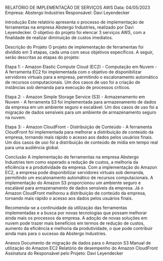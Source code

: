 RELATÓRIO DE IMPLEMENTAÇÃO DE SERVIÇOS AWS
Data: 04/05/2023 
Empresa: Abstergo Industries 
Responsável: Davi Leyendecker

Introdução
Este relatório apresenta o processo de implementação de ferramentas na empresa Abstergo Industries, realizado por Davi Leyendecker. 
O objetivo do projeto foi elencar 3 serviços AWS, com a finalidade de realizar diminuição de custos imediatos.

Descrição do Projeto
O projeto de implementação de ferramentas foi dividido em 3 etapas, cada uma com seus objetivos específicos. A seguir, serão descritas as etapas do projeto:

Etapa 1: - Amazon Elastic Compute Cloud (EC2) - Computação em Nuvem - A ferramenta EC2 foi implementada com o objetivo de disponibilizar servidores virtuais para a empresa, permitindo o escalonamento automático de recursos computacionais. Um dos casos de uso foi a criação de instâncias sob demanda para execução de processos críticos.

Etapa 2: - Amazon Simple Storage Service (S3) - Armazenamento em Nuvem - A ferramenta S3 foi implementada para armazenamento de dados da empresa em um ambiente seguro e escalável. Um dos casos de uso foi a migração de dados sensíveis para um ambiente de armazenamento seguro na nuvem.

Etapa 3: - Amazon CloudFront - Distribuição de Conteúdo - A ferramenta CloudFront foi implementada para melhorar a distribuição de conteúdo da empresa, tornando mais rápido o acesso aos dados pelos usuários finais. Um dos casos de uso foi a distribuição de conteúdo de mídia em tempo real para uma audiência global.

Conclusão
A implementação de ferramentas na empresa Abstergo Industries tem como esperado a redução de custos, a melhoria da eficiência e a produtividade da empresa. Com a implementação do Amazon EC2, a empresa pode disponibilizar servidores virtuais sob demanda, permitindo um escalonamento automático de recursos computacionais. A implementação do Amazon S3 proporcionou um ambiente seguro e escalável para armazenamento de dados sensíveis da empresa. Já o Amazon CloudFront melhorou a distribuição de conteúdo da empresa, tornando mais rápido o acesso aos dados pelos usuários finais.

Recomenda-se a continuidade da utilização das ferramentas implementadas e a busca por novas tecnologias que possam melhorar ainda mais os processos da empresa. A adoção de novas soluções em nuvem pode trazer mais benefícios em termos de redução de custos, aumento da eficiência e melhoria da produtividade, o que pode contribuir ainda mais para o sucesso da Abstergo Industries.

Anexos
Documento de migração de dados para o Amazon S3
Manual de utilização do Amazon EC2
Relatório de desempenho do Amazon CloudFront
Assinatura do Responsável pelo Projeto: Davi Leyendecker
